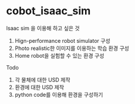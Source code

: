 # cobot_isaac_sim

Isaac sim 을 이용해 하고 싶은 것

1. Hign-performance robot simulator 구성
2. Photo realistic한 이미지를 이용하는 학습 환경 구성
3. Home robot을 실험할 수 있는 환경 구성

Todo
1. 각 물체에 대한 USD 제작 
2. 환경에 대한 USD 제작
3. python code를 이용해 환경을 구성하기